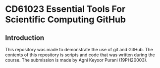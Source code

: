 # CD61023 Essential Tools For Scientific Computing GitHub

## Introduction

This repository was made to demonstrate the use of git and GitHub. The contents of this repository is scripts
and code that was written during the course. The submission is made by Agni Keyoor Purani (19PH20003).



